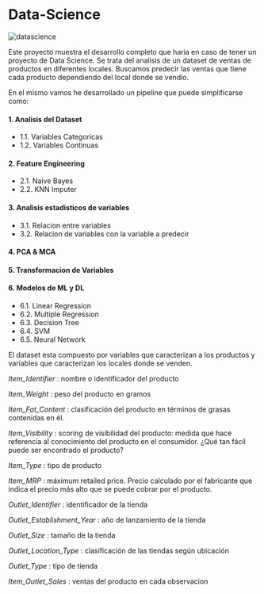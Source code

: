 # Data-Science

![datascience](https://github.com/becerraj/Data-Science/assets/144182632/01439432-2e69-4745-b2f3-2f599236804d)


Este proyecto muestra el desarrollo completo que haria en caso de tener un proyecto de Data Science.
Se trata del analisis de un dataset de ventas de productos en diferentes locales. Buscamos predecir las ventas que tiene cada producto dependiendo del local donde se vendio.

En el mismo vamos he desarrollado un pipeline que puede simplificarse como:

#### 1. Analisis del Dataset
* 1.1. Variables Categoricas
* 1.2. Variables Continuas
#### 2. Feature Engineering
* 2.1. Naive Bayes
* 2.2. KNN Imputer
#### 3. Analisis estadisticos de variables
* 3.1. Relacion entre variables
* 3.2. Relacion de variables con la variable a predecir
#### 4. PCA & MCA
#### 5. Transformacion de Variables
#### 6. Modelos de ML y DL
* 6.1. Linear Regression
* 6.2. Multiple Regression
* 6.3. Decision Tree
* 6.4. SVM
* 6.5. Neural Network 


El dataset esta compuesto por variables que caracterizan a los productos y variables que caracterizan los locales donde se venden.

*Item_Identifier*
: nombre o identificador del producto

*Item_Weight*
: peso del producto en gramos

*Item_Fat_Content*
: clasificación del producto en términos de grasas contenidas en él.

*Item_Visibility*
: scoring de visibilidad del producto: medida que hace referencia al conocimiento del producto en el consumidor. ¿Qué tan fácil puede ser encontrado el
producto?

*Item_Type*
: tipo de producto

*Item_MRP*
: máximum retailed price. Precio calculado por el fabricante que indica el precio más alto que se puede cobrar por el producto.

*Outlet_Identifier*
: identificador de la tienda

*Outlet_Establishment_Year*
: año de lanzamiento de la tienda

*Outlet_Size*
: tamaño de la tienda

*Outlet_Location_Type*
: clasificación de las tiendas según ubicación

*Outlet_Type*
: tipo de tienda

*Item_Outlet_Sales*
: ventas del producto en cada observacion
